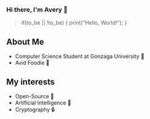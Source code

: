 ### Hi there, I'm Avery 👋

> if(to_be || !to_be) { print("Hello, World!"); }

## About Me
* Computer Science Student at Gonzaga University 🐾
* Avid Foodie 🍜

## My interests
* Open-Source 📡
* Artificial Intelligence 🤯
* Cryptography 🔒